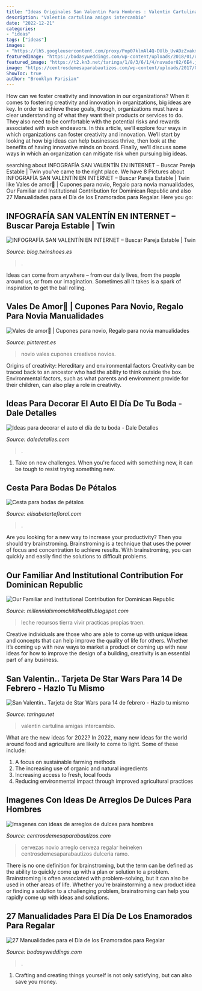 ```yaml
---
title: "Ideas Originales San Valentin Para Hombres : Valentin Cartulina Amigas Intercambio"
description: "Valentin cartulina amigas intercambio"
date: "2022-12-21"
categories:
- "ideas"
tags: ["ideas"]
images:
- "https://lh5.googleusercontent.com/proxy/Pop07klmAl4Q-DUlb_UvADzZvakmsAM8fiHzWVGYpeep2SZtUgJPdVRJJEIy4pERa25rOGojM7k9wiEVnCiFB4-ZL-8=w1200-h630-n-k-no-nu"
featuredImage: "https://bodasyweddings.com/wp-content/uploads/2018/01/decoracion-del-cuarto.jpg"
featured_image: "https://t2.kn3.net/taringa/1/8/3/6/1/4/nuvader82/6E4.jpg"
image: "https://centrosdemesaparabautizos.com/wp-content/uploads/2017/01/arreglos-de-dulces-para-hombres-cervezas.jpg"
ShowToc: true
author: "Brooklyn Parisian"
---
```



How can we foster creativity and innovation in our organizations?
When it comes to fostering creativity and innovation in organizations, big ideas are key. In order to achieve these goals, though, organizations must have a clear understanding of what they want their products or services to do. They also need to be comfortable with the potential risks and rewards associated with such endeavors.
In this article, we’ll explore four ways in which organizations can foster creativity and innovation. We’ll start by looking at how big ideas can help businesses thrive, then look at the benefits of having innovative minds on board. Finally, we’ll discuss some ways in which an organization can mitigate risk when pursuing big ideas.

	

		
searching about INFOGRAFÍA SAN VALENTÍN EN INTERNET – Buscar Pareja Estable | Twin you've came to the right place. We have 8 Pictures about INFOGRAFÍA SAN VALENTÍN EN INTERNET – Buscar Pareja Estable | Twin like Vales de amor💓 | Cupones para novio, Regalo para novia manualidades, Our Familiar and Institutional Contribution for Dominican Republic and also 27 Manualidades para el Día de los Enamorados para Regalar. Here you go:
		
    
## INFOGRAFÍA SAN VALENTÍN EN INTERNET – Buscar Pareja Estable | Twin

<img loading=lazy src="https://blog.twinshoes.es/wp-content/uploads/INFOGRAFÍA-SAN-VALENTÍN-EN-INTERNET-482x1024.jpg" onerror="this.onerror=null;this.src='https://tse4.mm.bing.net/th?id=OIP.d4KvB_RvwqNcdNM541w0tgHaPv&amp;pid=15.1';" alt="INFOGRAFÍA SAN VALENTÍN EN INTERNET – Buscar Pareja Estable | Twin">

_Source: blog.twinshoes.es_

>. 

	

Ideas can come from anywhere – from our daily lives, from the people around us, or from our imagination. Sometimes all it takes is a spark of inspiration to get the ball rolling.

    
## Vales De Amor💓 | Cupones Para Novio, Regalo Para Novia Manualidades

<img loading=lazy src="https://i.pinimg.com/736x/28/bb/3d/28bb3dfc30329d670a067ec614588d00.jpg" onerror="this.onerror=null;this.src='https://tse2.mm.bing.net/th?id=OIP.h71ee_cPy7tWAwVTuBWx2wHaJ3&amp;pid=15.1';" alt="Vales de amor💓 | Cupones para novio, Regalo para novia manualidades">

_Source: pinterest.es_

>novio vales cupones creativos novios. 

	

Origins of creativity: Hereditary and environmental factors
Creativity can be traced back to an ancestor who had the ability to think outside the box. Environmental factors, such as what parents and environment provide for their children, can also play a role in creativity.

    
## Ideas Para Decorar El Auto El Día De Tu Boda - Dale Detalles

<img loading=lazy src="https://i0.wp.com/www.daledetalles.com/wp-content/uploads/2016/07/3-4-e1469505393542.jpg" onerror="this.onerror=null;this.src='https://tse1.mm.bing.net/th?id=OIP.OFgGDDehBLlOU1kYzFIWuQHaFa&amp;pid=15.1';" alt="Ideas para decorar el auto el día de tu boda - Dale Detalles">

_Source: daledetalles.com_

>. 

	

1) Take on new challenges. When you're faced with something new, it can be tough to resist trying something new.

    
## Cesta Para Bodas De Pétalos

<img loading=lazy src="http://www.elisabetartefloral.com/927-thickbox_default/ideas-para-bodas-cesta-de-petalos.jpg" onerror="this.onerror=null;this.src='https://tse2.mm.bing.net/th?id=OIP.7o-k5hxhO6-vutr8PMTpWwHaId&amp;pid=15.1';" alt="Cesta para bodas de pétalos">

_Source: elisabetartefloral.com_

>. 

	

Are you looking for a new way to increase your productivity? Then you should try brainstroming. Brainstroming is a technique that uses the power of focus and concentration to achieve results. With brainstroming, you can quickly and easily find the solutions to difficult problems.

    
## Our Familiar And Institutional Contribution For Dominican Republic

<img loading=lazy src="https://lh5.googleusercontent.com/proxy/Pop07klmAl4Q-DUlb_UvADzZvakmsAM8fiHzWVGYpeep2SZtUgJPdVRJJEIy4pERa25rOGojM7k9wiEVnCiFB4-ZL-8=w1200-h630-n-k-no-nu" onerror="this.onerror=null;this.src='https://tse1.mm.bing.net/th?id=OIP.aQYIejp2H6Q84EEtl4pUgwHaFj&amp;pid=15.1';" alt="Our Familiar and Institutional Contribution for Dominican Republic">

_Source: millennialsmomchildhealth.blogspot.com_

>leche recursos tierra vivir practicas propias traen. 

	

Creative individuals are those who are able to come up with unique ideas and concepts that can help improve the quality of life for others. Whether it’s coming up with new ways to market a product or coming up with new ideas for how to improve the design of a building, creativity is an essential part of any business.

    
## San Valentin.. Tarjeta De Star Wars Para 14 De Febrero - Hazlo Tu Mismo

<img loading=lazy src="https://t2.kn3.net/taringa/1/8/3/6/1/4/nuvader82/6E4.jpg" onerror="this.onerror=null;this.src='https://tse2.mm.bing.net/th?id=OIP.-2wo5c6NsWax5MekS1H-CAHaFj&amp;pid=15.1';" alt="San Valentin.. Tarjeta de Star Wars para 14 de febrero - Hazlo tu mismo">

_Source: taringa.net_

>valentin cartulina amigas intercambio. 

	

What are the new ideas for 2022?
In 2022, many new ideas for the world around food and agriculture are likely to come to light. Some of these include: 
1. A focus on sustainable farming methods 
2. The increasing use of organic and natural ingredients 
3. Increasing access to fresh, local foods 
4. Reducing environmental impact through improved agricultural practices 

    
## Imagenes Con Ideas De Arreglos De Dulces Para Hombres

<img loading=lazy src="https://centrosdemesaparabautizos.com/wp-content/uploads/2017/01/arreglos-de-dulces-para-hombres-cervezas.jpg" onerror="this.onerror=null;this.src='https://tse1.mm.bing.net/th?id=OIP.AkMEPZmwZD8TeIWFxVQT2gHaMH&amp;pid=15.1';" alt="Imagenes con ideas de arreglos de dulces para hombres">

_Source: centrosdemesaparabautizos.com_

>cervezas novio arreglo cerveza regalar heineken centrosdemesaparabautizos dulceria ramo. 

	

There is no one definition for brainstroming, but the term can be defined as the ability to quickly come up with a plan or solution to a problem. Brainstroming is often associated with problem-solving, but it can also be used in other areas of life. Whether you’re brainstorming a new product idea or finding a solution to a challenging problem, brainstroming can help you rapidly come up with ideas and solutions.

    
## 27 Manualidades Para El Día De Los Enamorados Para Regalar

<img loading=lazy src="https://bodasyweddings.com/wp-content/uploads/2018/01/decoracion-del-cuarto.jpg" onerror="this.onerror=null;this.src='https://tse1.mm.bing.net/th?id=OIP.rCfSy9E2CgCalXlkptrB6gAAAA&amp;pid=15.1';" alt="27 Manualidades para el Día de los Enamorados para Regalar">

_Source: bodasyweddings.com_

>. 

	

1. Crafting and creating things yourself is not only satisfying, but can also save you money.

